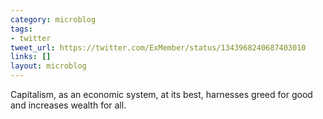```yaml
---
category: microblog
tags:
- twitter
tweet_url: https://twitter.com/ExMember/status/1343968240687403010
links: []
layout: microblog
---
```

Capitalism, as an economic system, at its best, harnesses greed for good and increases wealth for all.
